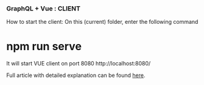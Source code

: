 ### GraphQL + Vue : CLIENT

How to start the client: On this (current) folder, enter the following command
# npm run serve

It will start VUE client on port 8080
http://localhost:8080/




Full article with detailed explanation can be found [here](https://medium.com/@lachlanmiller_52885/graphql-basics-and-practical-examples-with-vue-6b649b9685e0).

